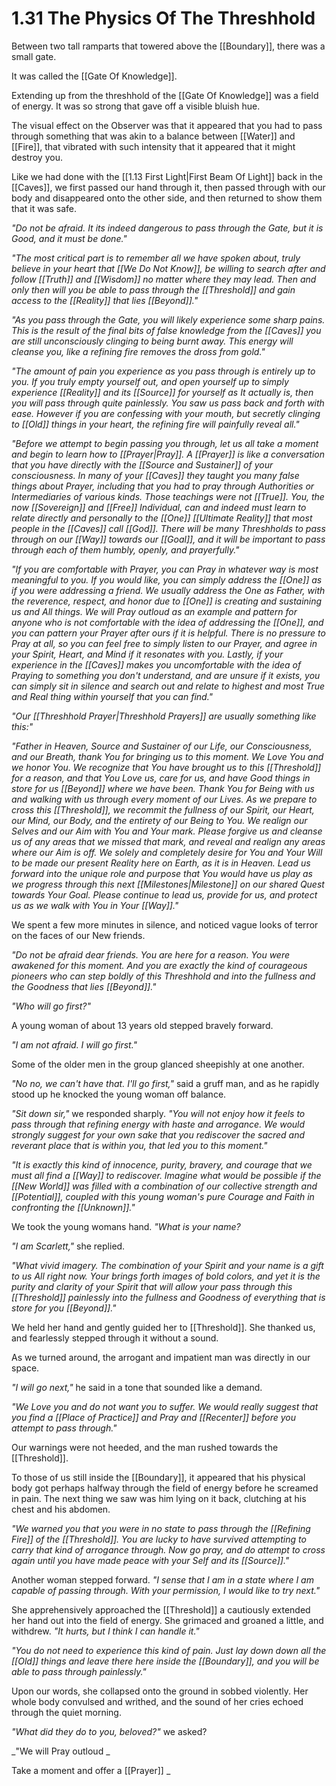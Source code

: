 # 1.31 The Physics Of The Threshhold
Between two tall ramparts that towered above the [[Boundary]], there was a small gate. 

It was called the [[Gate Of Knowledge]].  

Extending up from the threshhold of the [[Gate Of Knowledge]] was a field of energy. It was so strong that gave off a visible bluish hue. 

The visual effect on the Observer was that it appeared that you had to pass through something that was akin to a balance between [[Water]] and [[Fire]], that vibrated with such intensity that it appeared that it might destroy you. 

Like we had done with the [[1.13 First Light|First Beam Of Light]] back in the [[Caves]], we first passed our hand through it, then passed through with our body and disappeared onto the other side, and then returned to show them that it was safe. 

_"Do not be afraid. It its indeed dangerous to pass through the Gate, but it is Good, and it must be done."_

_"The most critical part is to remember all we have spoken about, truly believe in your heart that [[We Do Not Know]], be willing to search after and follow [[Truth]] and [[Wisdom]] no matter where they may lead. Then and only then will you be able to pass through the [[Threshold]] and gain access to the [[Reality]] that lies [[Beyond]]."_  

_"As you pass through the Gate, you will likely experience some sharp pains. This is the result of the final bits of false knowledge from the [[Caves]] you are still unconsciously clinging to being burnt away. This energy will cleanse you, like a refining fire removes the dross from gold."_ 

_"The amount of pain you experience as you pass through is entirely up to you. If you truly empty yourself out, and open yourself up to simply experience [[Reality]] and its [[Source]] for yourself as It actually is, then you will pass through quite painlessly. You saw us pass back and forth with ease. However if you are confessing with your mouth, but secretly clinging to [[Old]] things in your heart, the refining fire will painfully reveal all."_  

_"Before we attempt to begin passing you through, let us all take a moment and begin to learn how to [[Prayer|Pray]]. A [[Prayer]] is like a conversation that you have directly with the [[Source and Sustainer]] of your consciousness. In many of your [[Caves]] they taught you many false things about Prayer, including that you had to pray through Authorities or Intermediaries of various kinds. Those teachings were not [[True]]. You, the now [[Sovereign]] and [[Free]] Individual, can and indeed must learn to relate directly and personally to the [[One]] [[Ultimate Reality]] that most people in the [[Caves]] call [[God]]. There will be many Threshholds to pass through on our [[Way]] towards our [[Goal]], and it will be important to pass through each of them humbly, openly, and prayerfully."_   

_"If you are comfortable with Prayer, you can Pray in whatever way is most meaningful to you. If you would like, you can simply address the [[One]] as if you were addressing a friend. We usually address the One as Father, with the reverence, respect, and honor due to [[One]] is creating and sustaining us and All things. We will Pray outloud as an example and pattern for anyone who is not comfortable with the idea of addressing the [[One]], and you can pattern your Prayer after ours if it is helpful. There is no pressure to Pray at all, so you can feel free to simply listen to our Prayer, and agree in your Spirit, Heart, and Mind if it resonates with you. Lastly, if your experience in the [[Caves]] makes you uncomfortable with the idea of Praying to something you don't understand, and are unsure if it exists, you can simply sit in silence and search out and relate to highest and most True and Real thing within yourself that you can find."_  

_"Our [[Threshhold Prayer|Threshhold Prayers]] are usually something like this:"_

_"Father in Heaven, Source and Sustainer of our Life, our Consciousness, and our Breath, thank You for bringing us to this moment. We Love You and we honor You. We recognize that You have brought us to this [[Threshold]] for a reason, and that You Love us, care for us, and have Good things in store for us [[Beyond]] where we have been. Thank You for Being with us and walking with us through every moment of our Lives. As we prepare to cross this [[Threshold]], we recommit the fullness of our Spirit, our Heart, our Mind, our Body, and the entirety of our Being to You. We realign our Selves and our Aim with You and Your mark. Please forgive us and cleanse us of any areas that we missed that mark, and reveal and realign any areas where our Aim is off. We solely and completely desire for You and Your Will to be made our present Reality here on Earth, as it is in Heaven. Lead us forward into the unique role and purpose that You would have us play as we progress through this next [[Milestones|Milestone]] on our shared Quest towards Your Goal. Please continue to lead us, provide for us, and protect us as we walk with You in Your [[Way]]."_

We spent a few more minutes in silence, and noticed vague looks of terror on the faces of our New friends. 

_"Do not be afraid dear friends. You are here for a reason. You were awakened for this moment. And you are exactly the kind of courageous pioneers who can step boldly of this Threshhold and into the fullness and the Goodness that lies [[Beyond]]."_

_"Who will go first?"_

A young woman of about 13 years old stepped bravely forward. 

_"I am not afraid. I will go first."_

Some of the older men in the group glanced sheepishly at one another. 

_"No no, we can't have that. I'll go first,"_ said a gruff man, and as he rapidly stood up he knocked the young woman off balance. 

_"Sit down sir,"_ we responded sharply. _"You will not enjoy how it feels to pass through that refining energy with haste and arrogance. We would strongly suggest for your own sake that you rediscover the sacred and reverant place that is within you, that led you to this moment."_

_"It is exactly this kind of innocence, purity, bravery, and courage that we must all find a [[Way]] to rediscover. Imagine what would be possible if the [[New World]] was filled with a combination of our collective strength and [[Potential]], coupled with this young woman's pure Courage and Faith in confronting the [[Unknown]]."_  

We took the young womans hand. _"What is your name?_ 

_"I am Scarlett,"_ she replied. 

_"What vivid imagery. The combination of your Spirit and your name is a gift to us All right now. Your brings forth images of bold colors, and yet it is the purity and clarity of your Spirit that will allow your pass through this [[Threshold]] painlessly into the fullness and Goodness of everything that is store for you [[Beyond]]."_ 

We held her hand and gently guided her to [[Threshold]]. She thanked us, and fearlessly stepped through it without a sound. 

As we turned around, the arrogant and impatient man was directly in our space. 

_"I will go next,"_ he said in a tone that sounded like a demand. 

_"We Love you and do not want you to suffer. We would really suggest that you find a [[Place of Practice]] and Pray and [[Recenter]] before you attempt to pass through."_

Our warnings were not heeded, and the man rushed towards the [[Threshold]]. 

To those of us still inside the [[Boundary]], it appeared that his physical body got perhaps halfway through the field of energy before he screamed in pain. The next thing we saw was him lying on it back, clutching at his chest and his abdomen. 

_"We warned you that you were in no state to pass through the [[Refining Fire]] of the [[Threshold]]. You are lucky to have survived attempting to carry that kind of arrogance through. Now go pray, and do attempt to cross again until you have made peace with your Self and its [[Source]]."_   

Another woman stepped forward. _"I sense that I am in a state where I am capable of passing through. With your permission, I would like to try next."_  

She apprehensively approached the [[Threshold]] a cautiously extended her hand out into the field of energy. She grimaced and groaned a little, and withdrew. _"It hurts, but I think I can handle it."_

_"You do not need to experience this kind of pain. Just lay down down all the [[Old]] things and leave there here inside the [[Boundary]], and you will be able to pass through painlessly."_  

Upon our words, she collapsed onto the ground in sobbed violently. Her whole body convulsed  and writhed, and the sound of her cries echoed through the quiet morning. 

_"What did they do to you, beloved?"_ we asked? 






_"We will Pray outloud _

Take a moment and offer a [[Prayer]]  _




